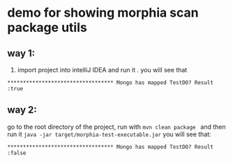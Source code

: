 # demo for showing morphia scan package utils

## way 1:
1. import project into intelliJ IDEA and run it . you will see that  
```
********************************** Mongo has mapped TestDO? Result :true
```


## way 2:
go to the root directory of the project, run with ```mvn clean package ```
and then run it ```java -jar target/morphia-test-executable.jar```
you will see that:
```
********************************** Mongo has mapped TestDO? Result :false
```
